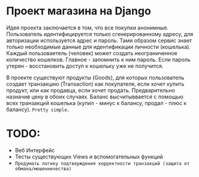# Проект магазина на Django

Идея проекта заключается в том, что все покупки анонимные. 
Пользователь идентифицируется только сгенерированному адресу, для авторизации используется адрес и пароль. 
Тами образом сервис знает только необходимые данные для идентификации личности (кошелька). Каждый пользоваетель (человек) может создать неограниченное количество кошелков.
Главное - запомнить к ним пароль. Если пароль утерян - восстановить доступ к кошельку уже не получится.

В проекте существуют продукты (Goods), для которых пользователь создает транзакцию (Transaction) как покупателя, если хочет купить продукт, или как продавца, если хочет продать.
Предварительно назначив цену в обоих случаях. Баланс высчитыввается с помощью всех транзакций кошелька (купил - минус к балансу, продал - плюс к балансу). `Pretty simple.`



# TODO:
- Веб Интерфейс
- Тесты существующих Views и вспомогательных функций
- `Продумать логику подтверждения корректности транзакций (защита от обмана/мошенничества)`
